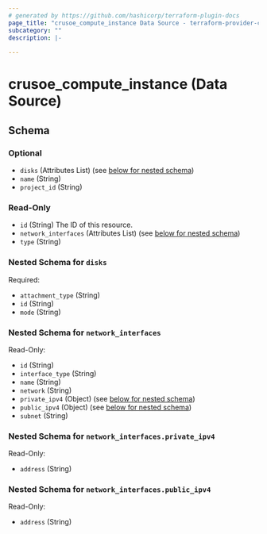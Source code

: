 ```yaml
---
# generated by https://github.com/hashicorp/terraform-plugin-docs
page_title: "crusoe_compute_instance Data Source - terraform-provider-crusoe"
subcategory: ""
description: |-
  
---
```


# crusoe_compute_instance (Data Source)





<!-- schema generated by tfplugindocs -->
## Schema

### Optional

- `disks` (Attributes List) (see [below for nested schema](#nestedatt--disks))
- `name` (String)
- `project_id` (String)

### Read-Only

- `id` (String) The ID of this resource.
- `network_interfaces` (Attributes List) (see [below for nested schema](#nestedatt--network_interfaces))
- `type` (String)

<a id="nestedatt--disks"></a>
### Nested Schema for `disks`

Required:

- `attachment_type` (String)
- `id` (String)
- `mode` (String)


<a id="nestedatt--network_interfaces"></a>
### Nested Schema for `network_interfaces`

Read-Only:

- `id` (String)
- `interface_type` (String)
- `name` (String)
- `network` (String)
- `private_ipv4` (Object) (see [below for nested schema](#nestedatt--network_interfaces--private_ipv4))
- `public_ipv4` (Object) (see [below for nested schema](#nestedatt--network_interfaces--public_ipv4))
- `subnet` (String)

<a id="nestedatt--network_interfaces--private_ipv4"></a>
### Nested Schema for `network_interfaces.private_ipv4`

Read-Only:

- `address` (String)


<a id="nestedatt--network_interfaces--public_ipv4"></a>
### Nested Schema for `network_interfaces.public_ipv4`

Read-Only:

- `address` (String)
